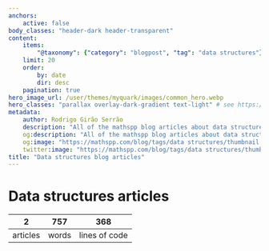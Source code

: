 ```yaml
---
anchors:
    active: false
body_classes: "header-dark header-transparent"
content:
    items:
        "@taxonomy": {"category": "blogpost", "tag": "data structures"}
    limit: 20
    order:
        by: date
        dir: desc
    pagination: true
hero_image_url: /user/themes/myquark/images/common_hero.webp
hero_classes: "parallax overlay-dark-gradient text-light" # see https://demo.getgrav.org/blog-skeleton/blog/hero-classes
metadata:
    author: Rodrigo Girão Serrão
    description: "All of the mathspp blog articles about data structures."
    og:description: "All of the mathspp blog articles about data structures."
    og:image: "https://mathspp.com/blog/tags/data structures/thumbnail.webp"
    twitter:image: "https://mathspp.com/blog/tags/data structures/thumbnail.webp"
title: "Data structures blog articles"
---
```


# Data structures articles


<table class="stats-table">
    <thead>
        <tr>
            <th style="text-align: center;">2</th>
            <th style="text-align: center;">757</th>
            <th style="text-align: center;">368</th>
        </tr>
    </thead>
    <tbody>
        <tr>
            <td style="text-align: center;">articles</td>
            <td style="text-align: center;">words</td>
            <td style="text-align: center;">lines of code</td>
        </tr>
    </tbody>
</table>